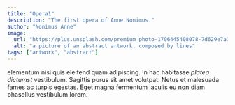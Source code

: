 ```yaml
---
title: "Opera1"
description: "The first opera of Anne Nonimus."
author: "Nonimus Anne"
image:
  url: "https://plus.unsplash.com/premium_photo-1706445408078-7d629e7a3edf?q=80&w=800&auto=format&fit=crop&ixlib=rb-4.0.3&ixid=M3wxMjA3fDB8MHxwaG90by1wYWdlfHx8fGVufDB8fHx8fA%3D%3D"
  alt: "a picture of an abstract artwork, composed by lines"
tags: ["artwork", "abstract"]
---
```


elementum nisi quis eleifend quam adipiscing. In hac
habitasse _platea dictumst_ vestibulum. Sagittis purus sit amet volutpat. Netus
et malesuada fames ac turpis egestas. Eget magna fermentum iaculis eu non diam
phasellus vestibulum lorem.
